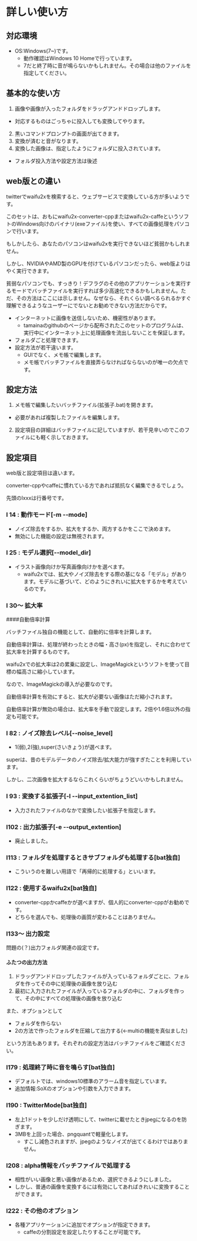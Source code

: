 # 詳しい使い方
## 対応環境

- OS:Windows(7~)です。
  - 動作確認はWindows 10 Homeで行っています。
  - 7だと終了時に音が鳴らないかもしれません。その場合は他のファイルを指定してください。

## 基本的な使い方

1. 画像や画像が入ったフォルダをドラッグアンドドロップします。
  - 対応するものはごっちゃに投入しても変換してやります。
2. 黒いコマンドプロンプトの画面が出てきます。
3. 変換が済むと音がなります。
4. 変換した画像は、指定したようにフォルダに投入されています。
  - フォルダ投入方法や設定方法は後述

## web版との違い

twitterでwaifu2xを検索すると、ウェブサービスで変換している方が多いようです。

このセットは、おもにwaifu2x-converter-cppまたはwaifu2x-caffeというソフトのWindows向けのバイナリ(exeファイル)を使い、すべての画像処理をパソコンで行います。

もしかしたら、あなたのパソコンはwaifu2xを実行できないほど貧弱かもしれません。

しかし、NVIDIAやAMD製のGPUを付けているパソコンだったら、web版よりはやく実行できます。

貧弱なパソコンでも、すっきり！デフラグのその他のアプリケーションを実行するモードでバッチファイルを実行すれば多少高速化できるかもしれません。ただ、その方法はここには示しません。なぜなら、それくらい調べるられるかすぐ理解できるようなユーザーにでないとお勧めできない方法だからです。

- インターネットに画像を送信しないため、機密性があります。
  - tamainaのgithubのページから配布されたこのセットのプログラムは、実行中にインターネット上に処理画像を流出しないことを保証します。
- フォルダごと処理できます。
- 設定方法が若干違います。
  - GUIでなく、メモ帳で編集します。
  - メモ帳でバッチファイルを直接弄らなければならないのが唯一の欠点です。
  
## 設定方法

1. メモ帳で編集したいバッチファイル(拡張子.bat)を開きます。
  - 必要があれば複製したファイルを編集します。
2. 設定項目の詳細はバッチファイルに記していますが、若干見辛いのでこのファイルにも軽く示しておきます。

## 設定項目

web版と設定項目は違います。

converter-cppやcaffeに慣れている方であれば抵抗なく編集できるでしょう。

先頭のlxxxは行番号です。

### l 14 : 動作モード[-m --mode]

- ノイズ除去をするか、拡大をするか、両方するかをここで決めます。
- 無効にした機能の設定は無視されます。

### l 25 : モデル選択[--model_dir]

- イラスト画像向けか写真画像向けかを選べます。
  - waifu2xでは、拡大やノイズ除去をする際の基になる「モデル」があります。モデルに基づいて、どのようにきれいに拡大をするかを考えているのです。

### l 30～ 拡大率

####自動倍率計算

バッチファイル独自の機能として、自動的に倍率を計算します。

自動倍率計算は、処理が終わったときの幅・高さ(px)を指定し、それに合わせて拡大率を計算するものです。

waifu2xでの拡大率は2の累乗に設定し、ImageMagickというソフトを使って目標の幅高さに縮小しています。

なので、ImageMagickの導入が必要なのです。

自動倍率計算を有効にすると、拡大が必要ない画像はただ縮小されます。

自動倍率計算が無効の場合は、拡大率を手動で設定します。2倍や1.6倍以外の指定も可能です。

### l 82 : ノイズ除去レベル[--noise_level]

- 1(弱),2(強),super(さいきょう)が選べます。

superは、昔のモデルデータのノイズ除去/拡大能力が強すぎたことを利用しています。

しかし、二次画像を拡大するならこれくらいがちょうどいいかもしれません。

### l 93 : 変換する拡張子[-l --input_extention_list]

- 入力されたファイルのなかで変換したい拡張子を指定します。

### l102 : 出力拡張子[-e --output_extention]

- 廃止しました。

### l113 : フォルダを処理するときサブフォルダも処理する[bat独自]

- こういうのを難しい用語で「再帰的に処理する」といいます。

### l122 : 使用するwaifu2x[bat独自]

- converter-cppかcaffeかが選べますが、個人的にconverter-cppがお勧めです。
- どちらを選んでも、処理後の画質が変わることはありません。

### l133～ 出力設定

問題の(？)出力フォルダ関連の設定です。

#### ふたつの出力方法

1. ドラッグアンドドロップしたファイルが入っているフォルダごとに、フォルダを作ってその中に処理後の画像を放り込む
2. 最初に入力されたファイルが入っているフォルダの中に、フォルダを作って、その中にすべての処理後の画像を放り込む

また、オプションとして

- フォルダを作らない
- 2の方法で作ったフォルダを圧縮して出力する(←multiの機能を真似ました)

という方法もあります。それぞれの設定方法はバッチファイルをご確認ください。

### l179 : 処理終了時に音を鳴らす[bat独自]

- デフォルトでは、windows10標準のアラーム音を指定しています。
- 追加情報:SoXのオプションや引数を入力できます。

### l190 : TwitterMode[bat独自]

- 左上1ドットを少しだけ透明にして、twitterに載せたときjpegになるのを防ぎます。
- 3MBを上回った場合、pngquantで軽量化します。
  - すこし減色されますが、jpegのようなノイズが出てくるわけではありません。

### l208 : alpha情報をバッチファイルで処理する

- 相性がいい画像と悪い画像があるため、選択できるようにしました。
- しかし、普通の画像を変換するには有効にしてあればきれいに変換することができます。

### l222 : その他のオプション

- 各種アプリケーションに追加でオプションが指定できます。
  - caffeの分割設定を設定したりすることが可能です。
